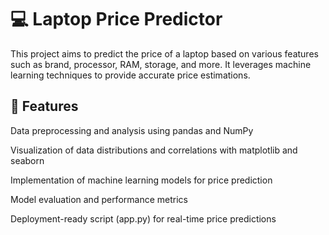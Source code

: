 # 💻 Laptop Price Predictor
This project aims to predict the price of a laptop based on various features such as brand, processor, RAM, storage, and more. It leverages machine learning techniques to provide accurate price estimations.​

## 🚀 Features
Data preprocessing and analysis using pandas and NumPy

Visualization of data distributions and correlations with matplotlib and seaborn

Implementation of machine learning models for price prediction

Model evaluation and performance metrics

Deployment-ready script (app.py) for real-time price predictions
